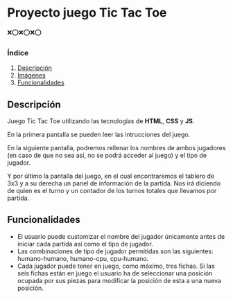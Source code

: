 # Proyecto juego Tic Tac Toe 
:x::o::x::o::x::o:

### Índice
1. [Descripción](#descripcion)
2. [Imágenes](#imagenes)
3. [Funcionalidades](#funciones)

##  <div id = "descripcion"> Descripción
Juego Tic Tac Toe utilizando las tecnologías de **HTML**, **CSS** y **JS**.

En la primera pantalla se pueden leer las intrucciones del juego.

En la siguiente pantalla, podremos rellenar los nombres de ambos jugadores (en caso de que no sea así, no se podrá acceder al juego) y el tipo de jugador.

Y por último la pantalla del juego, en el cual encontraremos el tablero de 3x3 y a su derecha un panel de información de la partida. Nos irá diciendo de quien es el turno y un contador de los turnos totales que llevamos por partida.

##  <div id = "funciones"> Funcionalidades
- El usuario puede customizar el nombre del jugador únicamente antes de
iniciar cada partida así como el tipo de jugador.
- Las combinaciones de tipo de jugador permitidas son las siguientes:
humano-humano, humano-cpu, cpu-humano.
- Cada jugador puede tener en juego, como máximo, tres fichas. Si las seis fichas están en juego el usuario ha de seleccionar una posición
ocupada por sus piezas para modificar la posición de esta a una nueva posición.
